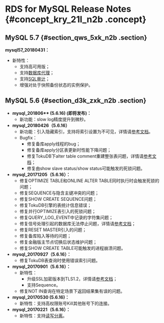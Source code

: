 # RDS for MySQL Release Notes {#concept_kry_21l_n2b .concept}

## MySQL 5.7 {#section_qws_5xk_n2b .section}

**mysql57\_20180431：**

-   新特性：
    -   支持高可用版；
    -   支持[数据库代理](https://help.aliyun.com/document_detail/72253.html)；
    -   支持[SQL审计](cn.zh-CN/用户指南/安全管理/SQL审计.md#)；
    -   增强对处于快照备份状态的实例保护。

## MySQL 5.6 {#section_d3k_zxk_n2b .section}

-   **mysql\_201806\*\* \(5.6.16\) \(即将发布\)：**
    -   新功能：slow log精度提升到微秒。
-   **mysql\_20180426（5.6.16）**
    -   新功能：引入隐藏索引，支持将索引设置为不可见，详情请[参考文档](https://github.com/alibaba/AliSQL/wiki/Changes-in-AliSQL-5.6.32-(2017-07-16)#1-invisible-indexes)。
    -   Bugfix：
        -   修复备库apply线程的bug；
        -   修复备库apply分区表更新时性能下降问题；
        -   修复TokuDB下alter table comment重建整张表问题，详情请[参考文档](https://github.com/alibaba/AliSQL/wiki/Changes-in-AliSQL-5.6.32-(2018-05-01)#1-alter-tokudb-table-comment-rebuild-whole-engine-data)；
        -   修复由show slave status/show status可能触发的死锁问题。
-   **mysql\_20171205（5.6.16）：**
    -   修复OPTIMIZE TABLE和ONLINE ALTER TABLE同时执行时会触发死锁的问题；
    -   修复SEQUENCE与隐含主键冲突的问题；
    -   修复SHOW CREATE SEQUENCE问题；
    -   修复TokuDB引擎的表统计信息错误；
    -   修复并行OPTIMIZE表引入的死锁问题；
    -   修复QUERY\_LOG\_EVENT中记录的字符集问题；
    -   修复信号处理引起的数据库无法停止问题，详情请[参考文档](https://github.com/alibaba/AliSQL/wiki/Changes-in-AliSQL-5.6.32-%282017-10-10%29#1-the-ack-receiver-thread-didnt-handle-signal-correctly)；
    -   修复RESET MASTER引入的问题；
    -   修复备库陷入等待的问题；
    -   修复金融版主节点切换后状态维护问题；
    -   修复SHOW CREATE TABLE可能触发的进程崩溃问题。
-   **mysql\_20170927（5.6.16）：**
    -   修复TokuDB表查询时使用错误索引问题。
-   **mysql\_20170901（5.6.16）：**
    -   新特性：
        -   升级SSL加密版本到TLS1.2，详情请[参考文档](https://github.com/alibaba/AliSQL/wiki/Changes-in-AliSQL-5.6.32-(2017-10-10)#2-upgrade-ssl-tlsv12)；
        -   支持Sequence。
    -   修复NOT IN查询在特定场景下返回结果集有误的问题。
-   **mysql\_20170530 \(5.6.16\)：**
    -   新特性：支持高权限账号Kill其他账号下的连接。
-   **mysql\_20170221（5.6.16）：**
    -   新特性：支持[读写分离](cn.zh-CN/用户指南/读写分离/读写分离简介.md#)。

